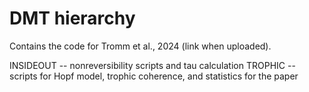 # DMT hierarchy

Contains the code for Tromm et al., 2024 (link when uploaded).

INSIDEOUT -- nonreversibility scripts and tau calculation
TROPHIC -- scripts for Hopf model, trophic coherence, and statistics for the paper
